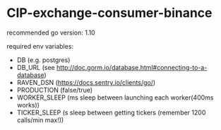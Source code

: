 # CIP-exchange-consumer-binance

recommended go version: 1.10

required env variables:

- DB (e.g. postgres)
- DB_URL (see http://doc.gorm.io/database.html#connecting-to-a-database) 
- RAVEN_DSN (https://docs.sentry.io/clients/go/)
- PRODUCTION (false/true)
- WORKER_SLEEP (ms sleep between launching each worker(400ms works))
- TICKER_SLEEP (s sleep between getting tickers (remember 1200 calls/min max!))